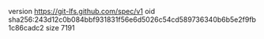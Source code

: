 version https://git-lfs.github.com/spec/v1
oid sha256:243d12c0b084bbf931831f56e6d5026c54cd589736340b6b5e2f9fb1c86cadc2
size 7191
